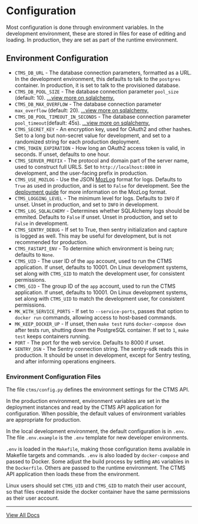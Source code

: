 # Configuration

Most configuration is done through environment variables. In the development
environment, these are stored in files for ease of editing and loading. In
production, they are set as part of the runtime environment.

## Environment Configuration

* ``CTMS_DB_URL`` - The database connection parameters, formatted as a URL.
  In the development environment, this defaults to talk to the ``postgres``
  container. In production, it is set to talk to the provisioned database.
* ``CTMS_DB_POOL_SIZE`` - The database connection parameter ``pool_size`` (default: 10).
  [...view more on sqlalchemy.](https://docs.sqlalchemy.org/en/14/core/engines.html#sqlalchemy.create_engine.params.pool_size)
* ``CTMS_DB_MAX_OVERFLOW`` - The database connection parameter ``max_overflow`` (default: 20).
  [...view more on sqlalchemy.](https://docs.sqlalchemy.org/en/14/core/engines.html#sqlalchemy.create_engine.params.max_overflow)
* ``CTMS_DB_POOL_TIMEOUT_IN_SECONDS`` - The database connection parameter ``pool_timeout``(default: 45s).
  [...view more on sqlalchemy.](https://docs.sqlalchemy.org/en/14/core/engines.html#sqlalchemy.create_engine.params.pool_timeout)
* ``CTMS_SECRET_KEY`` - An encryption key, used for OAuth2 and other hashes.
  Set to a long but non-secret value for development, and set to a randomized
  string for each production deployment.
* ``CTMS_TOKEN_EXPIRATION`` - How long an OAuth2 access token is valid, in seconds.
  If unset, defaults to one hour.
* ``CTMS_SERVER_PREFIX`` - The protocol and domain part of the server name, used
  to construct full URLS. Set to ``http://localhost:8000`` in development, and
  the user-facing prefix in production.
* ``CTMS_USE_MOZLOG`` - Use the JSON
  [MozLog](https://wiki.mozilla.org/Firefox/Services/Logging) format for logs.
  Defaults to `True` as used in production, and is set to `False` for development.
  See the [deployment guide](./deployment_guide.md) for more information on the
  MozLog format.
* ``CTMS_LOGGING_LEVEL`` - The minimum level for logs. Defaults to ``INFO`` if
  unset. Unset in production, and set to ``INFO`` in development.
* ``CTMS_LOG_SQLALCHEMY`` - Determines whether SQLAlchemy logs should be
  emmited. Defaults to ``False`` if unset. Unset in production, and set to
  ``False`` in development.
* ``CTMS_SENTRY_DEBUG`` - If set to True, then sentry initialization and capture is
  logged as well. This may be useful for development, but is not recommended for
  production.
* ``CTMS_FASTAPI_ENV`` - To determine which environment is being run; defaults to `None`.
* ``CTMS_UID`` - The user ID of the ``app`` account, used to run the CTMS
  application. If unset, defaults to 10001. On Linux development systems, set
  along with ``CTMS_GID`` to match the development user, for consistent permissions.
* ``CTMS_GID`` - The group ID of the ``app`` account, used to run the CTMS
  application. If unset, defaults to 10001. On Linux development systems, set
  along with ``CTMS_UID`` to match the development user, for consistent permissions.
* ``MK_WITH_SERVICE_PORTS`` - If set to ``--service-ports``, passes that option
  to ``docker run`` commands, allowing access to host-based commands.
* ``MK_KEEP_DOCKER_UP`` - If unset, then ``make test`` runs ``docker-compose down``
  after tests run, shutting down the PostgreSQL container.  If set to ``1``,
  ``make test`` keeps containers running.
* ``PORT`` - The port for the web service. Defaults to 8000 if unset.
* ``SENTRY_DSN`` - The Sentry connection string. The sentry-sdk reads this
  in production. It should be unset in development, except for Sentry testing,
  and after informing operations engineers.


### Environment Configuration Files

The file ``ctms/config.py`` defines the environment settings for the CTMS API.

In the production environment, environment variables are set in the deployment
instances and read by the CTMS API application for configuration. When
possible, the default values of environment variables are appropriate for
production.

In the local development environment, the default configuration is in ``.env``.
The file ``.env.example`` is the ``.env`` template for new developer
environments.

``.env`` is loaded in the ``Makefile``, making those configuration items
available in Makefile targets and commands. ``.env`` is also loaded by
``docker-compose`` and passed to Docker. Some adjust the build process by
setting `ARG` variables in the ``Dockerfile``. Others are passed to the runtime
environment. The CTMS API application then loads these from the environment.

Linux users should set ``CTMS_UID`` and ``CTMS_GID`` to match their user account,
so that files created inside the docker container have the same permissions as
their user account.

---
[View All Docs](./)
